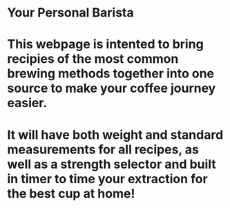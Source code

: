 # Your Personal Barista
# This webpage is intented to bring recipies of the most common brewing methods together into one source to make your coffee journey easier.
# It will have both weight and standard measurements for all recipes, as well as a strength selector and built in timer to time your extraction for the best cup at home!
